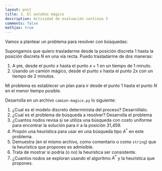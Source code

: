 ```yaml
---
layout: post
title: 3. El autobús mágico
description: Actividad de evaluación continua 3
comments: false
mathjax: true
---
```



Vamos a plantear un problema para resolver con búsquedas:

Supongamos que quiero trasladarme desde la posición discreta $1$ hasta la posición discreta $N$ en una vía
recta. Puedo trasladarme de dos maneras:

1. A pie, desde el punto $x$ hasta el punto $x + 1$ en un tiempo de 1 minuto.
2. Usando un camión mágico, desde el punto $x$ hasta el punto $2x$ con un tiempo de 2 minutos.

Mi problema es establecer un plan para ir desde el punto $1$ hasta el punto $N$ en el menor tiempo posible.

Desarrolla en un archivo `camion-magico.py` lo siguiente:

1. ¿Cual es el modelo discreto determinista del proceso? Desarróllalo.
2. ¿Cual es el problema de búsqueda a resolver? Desarrolla el problema
3. ¿Cuantos nodos revisa si se utiliza una búsqueda con costo uniforme para encontrar la solución para ir a la posición 31,459.
4. Propón una heurística para usar en una búsqueda tipo $A^*$ en este problema.
5. Demuestra (en el mismo archivo, como comentario o como `string`) que la heurística que propones es admisible.
6. Trata de mostrar si podría (o no) la heurística ser consistente.
7. ¿Cuantos nodos se exploran usando el algoritmo $A^*$ y la heurística que propones.
